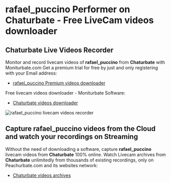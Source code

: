 # rafael_puccino Performer on Chaturbate - Free LiveCam videos downloader

## Chaturbate Live Videos Recorder

Monitor and record livecam videos of **rafael_puccino** from **Chaturbate** with Moniturbate.com
Get a premium trial for free by just and only registering with your Email address:
* [rafael_puccino Premium videos downloader](https://moniturbate.com/request-demo-licence-key.html)

Free livecam videos downloader - Moniturbate Software:
* [Chaturbate videos downloader](https://moniturbate.com/moniturbate-download-software.html)

![rafael_puccino livecam videos recorder](https://peachurnet.com/templates/moniturbate-software.png)


## Capture rafael_puccino videos from the Cloud and watch your recordings on Streaming

Without the need of downloading a software, capture **rafael_puccino** livecam videos from **Chaturbate** 100% online.
Watch Livecam archives from **Chaturbate** unlimitedly from thousands of existing recordings, only on Peachurbate.com and its websites network:
* [Chaturbate videos archives](https://peachurnet.com/)